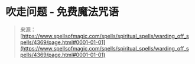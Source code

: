 <!--yml

类别：未分类

日期：2024年06月12日 18:38:02

-->

# 吹走问题 - 免费魔法咒语

> 来源：[https://www.spellsofmagic.com/spells/spiritual_spells/warding_off_spells/4369/page.html#0001-01-01](https://www.spellsofmagic.com/spells/spiritual_spells/warding_off_spells/4369/page.html#0001-01-01)
